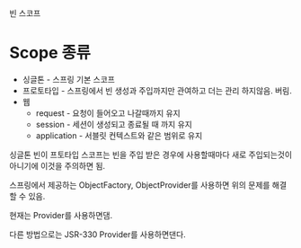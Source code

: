 빈  스코프

# Scope 종류

- 싱글톤 - 스프링 기본 스코프
- 프로토타입 - 스프링에서 빈 생성과 주입까지만 관여하고 더는 관리 하지않음. 버림.
- 웹
  - request - 요청이 들어오고 나갈때까지 유지
  - session - 세션이 생성되고 종료될 때 까지 유지
  - application - 서블릿 컨텍스트와 같은 범위로 유지

싱글톤 빈이 프토타입 스코프는 빈을 주입 받은 경우에 사용할때마다 새로 주입되는것이아니기에 이것을 주의하면 됨.

스프링에서 제공하는 ObjectFactory, ObjectProvider를 사용하면 위의 문제를 해결할 수 있음.

현재는 Provider를 사용하면댐.

다른 방법으로는 JSR-330 Provider를 사용하면댄다.
